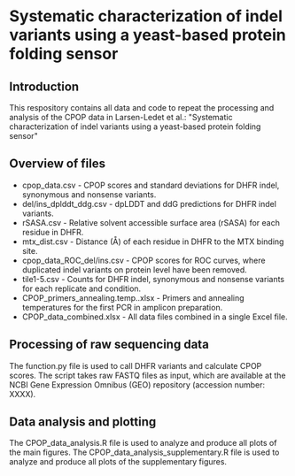 # Systematic characterization of indel variants using a yeast-based protein folding sensor
## Introduction
This respository contains all data and code to repeat the processing and analysis of the CPOP data in Larsen-Ledet et al.: "Systematic characterization of indel variants using a yeast-based protein folding sensor"

## Overview of files
* cpop_data.csv - CPOP scores and standard deviations for DHFR indel, synonymous and nonsense variants.
* del/ins_dplddt_ddg.csv - dpLDDT and ddG predictions for DHFR indel variants.
* rSASA.csv - Relative solvent accessible surface area (rSASA) for each residue in DHFR.
* mtx_dist.csv - Distance (Å) of each residue in DHFR to the MTX binding site.
* cpop_data_ROC_del/ins.csv - CPOP scores for ROC curves, where duplicated indel variants on protein level have been removed.
* tile1-5.csv - Counts for DHFR indel, synonymous and nonsense variants for each replicate and condition.
* CPOP_primers_annealing.temp..xlsx - Primers and annealing temperatures for the first PCR in amplicon preparation.
* CPOP_data_combined.xlsx - All data files combined in a single Excel file.

## Processing of raw sequencing data
The function.py file is used to call DHFR variants and calculate CPOP scores. The script takes raw FASTQ files as input, which are available at the NCBI Gene Expression Omnibus (GEO) repository (accession number: XXXX).

## Data analysis and plotting
The CPOP_data_analysis.R file is used to analyze and produce all plots of the main figures. The CPOP_data_analysis_supplementary.R file is used to analyze and produce all plots of the supplementary figures.

